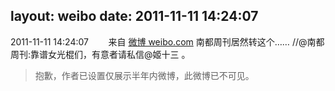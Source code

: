 layout: weibo
date: 2011-11-11 14:24:07
---
<meta name="referrer" content="no-referrer" />

2011-11-11 14:24:07  &nbsp;&nbsp;&nbsp;&nbsp;&nbsp;&nbsp; 来自 <a href="http://weibo.com/" rel="nofollow">微博 weibo.com</a>
南都周刊居然转这个…… //@南都周刊:靠谱女光棍们，有意者请私信@姬十三 。
>  抱歉，作者已设置仅展示半年内微博，此微博已不可见。 ​​​
